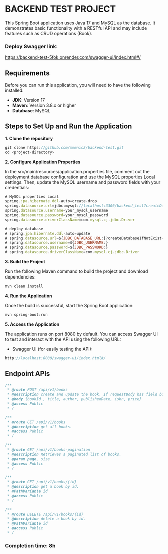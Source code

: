 # BACKEND TEST PROJECT

This Spring Boot application uses Java 17 and MySQL as the database. It demonstrates basic functionality with a RESTful API and may include features such as CRUD operations (Book).

### Deploy Swagger link: 
https://backend-test-5fok.onrender.com/swagger-ui/index.html#/

## Requirements

Before you can run this application, you will need to have the following installed:

- **JDK**: Version 17 
- **Maven**: Version 3.8.x or higher
- **Database**: MySQL

## Steps to Set Up and Run the Application

**1. Clone the repository**
```javascript
git clone https://github.com/mmmnic2/backend-test.git
cd <project-directory>
```

**2. Configure Application Properties** 

In the src/main/resources/application.properties file, comment out the deployment database configuration and use the MySQL properties Local settings. Then, update the MySQL username and password fields with your credentials:
```javascript
# MySQL properties Local
spring.jpa.hibernate.ddl-auto=create-drop
spring.datasource.url=jdbc:mysql://localhost:3306/backend_test?createDatabaseIfNotExist=true
spring.datasource.username=your_mysql_username
spring.datasource.password=your_mysql_password
spring.datasource.driverClassName=com.mysql.cj.jdbc.Driver

# deploy database
# spring.jpa.hibernate.ddl-auto=update
# spring.datasource.url=${JDBC_DATABASE_URL:}?createDatabaseIfNotExist=true
# spring.datasource.username=${JDBC_USERNAME:}
# spring.datasource.password=${JDBC_PASSWORD:}
# spring.datasource.driverClassName=com.mysql.cj.jdbc.Driver
```

**3. Build the Project** 

Run the following Maven command to build the project and download dependencies:
```javascript
mvn clean install
```

**4. Run the Application** 

Once the build is successful, start the Spring Boot application:
```javascript
mvn spring-boot:run
```

**5. Access the Application** 

The application runs on port 8080 by default. You can access Swagger UI to test and interact with the API using the following URL:
- Swagger UI (for easily testing the API):
```javascript
http://localhost:8080/swagger-ui/index.html#/
```

## Endpoint APIs

```javascript
/**
 * @route POST /api/v1/books
 * @description create and update the book. If requestBody has field bookId then API will be updated.
 * @body {bookId , title, author, publishedDate, isbn, price}
 * @access Public
 * /
```

```javascript
/**
 * @route GET /api/v1/books
 * @description get all books.
 * @access Public
 * /
```
```javascript
/**
 * @route GET /api/v1/books-pagination
 * @description Retrieves a paginated list of books.
 * @param page, size
 * @access Public
 * /
```

```javascript
/**
 * @route GET /api/v1/books/{id}
 * @description get a book by id.
 * @PathVariable id
 * @access Public
 * /
```

```javascript
/**
 * @route DELETE /api/v1/books/{id}
 * @description delete a book by id.
 * @PathVariable id
 * @access Public
 * /
```

###  Completion time: 8h
